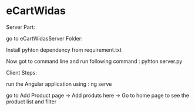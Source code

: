# eCartWidas

Server Part:

go to eCartWidasServer Folder:

Install pyhton dependency from requirement.txt

Now got to command line and run following command :
pyhton server.py


Client Steps:

run the Angular application using :
ng serve

go to Add Product page -> Add produts here -> Go to home page to see the product list and filter
